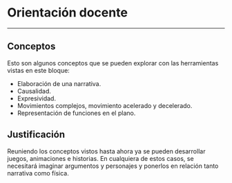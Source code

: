 # Orientación docente
- - -

## Conceptos
Esto son algunos conceptos que se pueden explorar con las herramientas vistas en este bloque:
* Elaboración de una narrativa.
* Causalidad.
* Expresividad.
* Movimientos complejos, movimiento acelerado y decelerado.
* Representación de funciones en el plano.

## Justificación
Reuniendo los conceptos vistos hasta ahora ya se pueden desarrollar juegos, animaciones e historias. En cualquiera de estos casos, se necesitará imaginar argumentos y personajes y ponerlos en relación tanto narrativa como física.